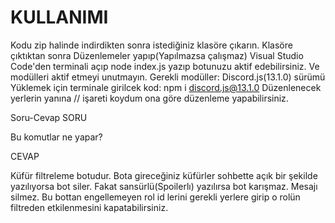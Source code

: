   # KULLANIMI
  Kodu zip halinde indirdikten sonra istediğiniz klasöre çıkarın. 
  Klasöre çıktıktan sonra Düzenlemeler yapıp(Yapılmazsa çalışmaz) Visual Studio Code'den terminali açıp node index.js yazıp botunuzu aktif edebilirsiniz. 
  Ve modülleri aktif etmeyi unutmayın.
  Gerekli modüller: Discord.js(13.1.0) sürümü Yüklemek için terminale girilcek kod: 
  npm i discord.js@13.1.0 
  Düzenlenecek yerlerin yanına // işareti koydum ona göre düzenleme yapabilirsiniz.

Soru-Cevap
SORU

Bu komutlar ne yapar?

CEVAP

Küfür filtreleme botudur. Bota gireceğiniz küfürler sohbette açık bir şekilde yazılıyorsa bot siler. Fakat sansürlü(Spoilerlı) yazılırsa bot karışmaz. Mesajı silmez.
Bu bottan engellemeyen rol id lerini gerekli yerlere girip o rolün filtreden etkilenmesini kapatabilirsiniz.
